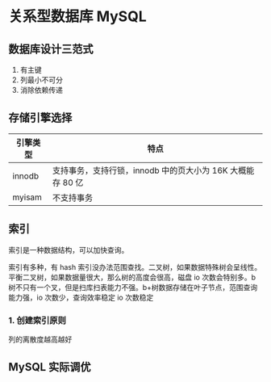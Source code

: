 # 关系型数据库 MySQL

## 数据库设计三范式

1. 有主键
2. 列最小不可分
3. 消除依赖传递

## 存储引擎选择

| 引擎类型 | 特点                                                       |
| -------- | ---------------------------------------------------------- |
| innodb   | 支持事务，支持行锁，innodb 中的页大小为 16K 大概能存 80 亿 |
| myisam   | 不支持事务                                                 |

## 索引

索引是一种数据结构，可以加快查询。

索引有多种，有 hash 索引没办法范围查找。二叉树，如果数据特殊树会呈线性。平衡二叉树，如果数据量很大，那么树的高度会很高，磁盘 io 次数会特别多。b 树不只有一个叉，但是扫库扫表能力不强。b+树数据存储在叶子节点，范围查询能力强，io 次数少，查询效率稳定 io 次数稳定

### 1. 创建索引原则

列的离散度越高越好

## MySQL 实际调优
